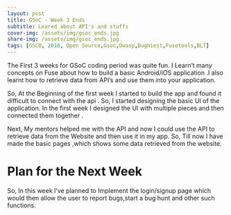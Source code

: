 ```yaml
---
layout: post
title: GSoC - Week 3 Ends
subtitle: Leared about API's and stuffs
cover-img: /assets/img/gsoc_ends.jpg
share-img: /assets/img/gsoc_ends.jpg
tags: [GSCO, 2018, Open Source,Gsoc,Owasp,Bughiest,Fusetools,BLT]
---
```


The First 3 weeks for GSoC coding period was quite fun. I Learn’t many concepts on Fuse about how to build a basic Android/iOS application .I also learnt how to retrieve data from API’s and use them into your application.

So, At the Beginning of the first week I started to build the app and found it difficult to connect with the api . So, I started designing the basic UI of the application. In the first week I designed the UI with multiple pieces and then connected them together .

Next, My mentors helped me with the API and now I could use the API to retrieve data from the Website and then use it in my app. So, Till now I have made the basic pages ,which shows some data retrieved from the website.

# Plan for the Next Week #

So, In this week I’ve planned to Implement the login/signup page which would then allow the user to report bugs,start a bug hunt and other such functions.
